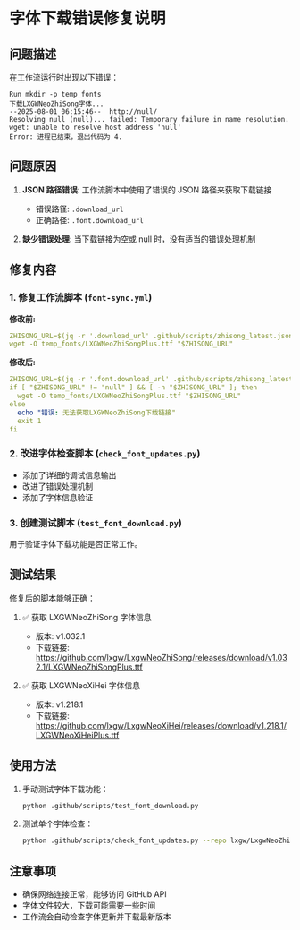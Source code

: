 # 字体下载错误修复说明

## 问题描述

在工作流运行时出现以下错误：
```
Run mkdir -p temp_fonts
下载LXGWNeoZhiSong字体...
--2025-08-01 06:15:46--  http://null/
Resolving null (null)... failed: Temporary failure in name resolution.
wget: unable to resolve host address 'null'
Error: 进程已结束，退出代码为 4.
```

## 问题原因

1. **JSON 路径错误**: 工作流脚本中使用了错误的 JSON 路径来获取下载链接
   - 错误路径: `.download_url`
   - 正确路径: `.font.download_url`

2. **缺少错误处理**: 当下载链接为空或 null 时，没有适当的错误处理机制

## 修复内容

### 1. 修复工作流脚本 (`font-sync.yml`)

**修改前:**
```yaml
ZHISONG_URL=$(jq -r '.download_url' .github/scripts/zhisong_latest.json)
wget -O temp_fonts/LXGWNeoZhiSongPlus.ttf "$ZHISONG_URL"
```

**修改后:**
```yaml
ZHISONG_URL=$(jq -r '.font.download_url' .github/scripts/zhisong_latest.json)
if [ "$ZHISONG_URL" != "null" ] && [ -n "$ZHISONG_URL" ]; then
  wget -O temp_fonts/LXGWNeoZhiSongPlus.ttf "$ZHISONG_URL"
else
  echo "错误: 无法获取LXGWNeoZhiSong下载链接"
  exit 1
fi
```

### 2. 改进字体检查脚本 (`check_font_updates.py`)

- 添加了详细的调试信息输出
- 改进了错误处理机制
- 添加了字体信息验证

### 3. 创建测试脚本 (`test_font_download.py`)

用于验证字体下载功能是否正常工作。

## 测试结果

修复后的脚本能够正确：

1. ✅ 获取 LXGWNeoZhiSong 字体信息
   - 版本: v1.032.1
   - 下载链接: https://github.com/lxgw/LxgwNeoZhiSong/releases/download/v1.032.1/LXGWNeoZhiSongPlus.ttf

2. ✅ 获取 LXGWNeoXiHei 字体信息
   - 版本: v1.218.1
   - 下载链接: https://github.com/lxgw/LxgwNeoXiHei/releases/download/v1.218.1/LXGWNeoXiHeiPlus.ttf

## 使用方法

1. 手动测试字体下载功能：
   ```bash
   python .github/scripts/test_font_download.py
   ```

2. 测试单个字体检查：
   ```bash
   python .github/scripts/check_font_updates.py --repo lxgw/LxgwNeoZhiSong --font-name "LXGWNeoZhiSongPlus.ttf" --output-file test.json
   ```

## 注意事项

- 确保网络连接正常，能够访问 GitHub API
- 字体文件较大，下载可能需要一些时间
- 工作流会自动检查字体更新并下载最新版本 